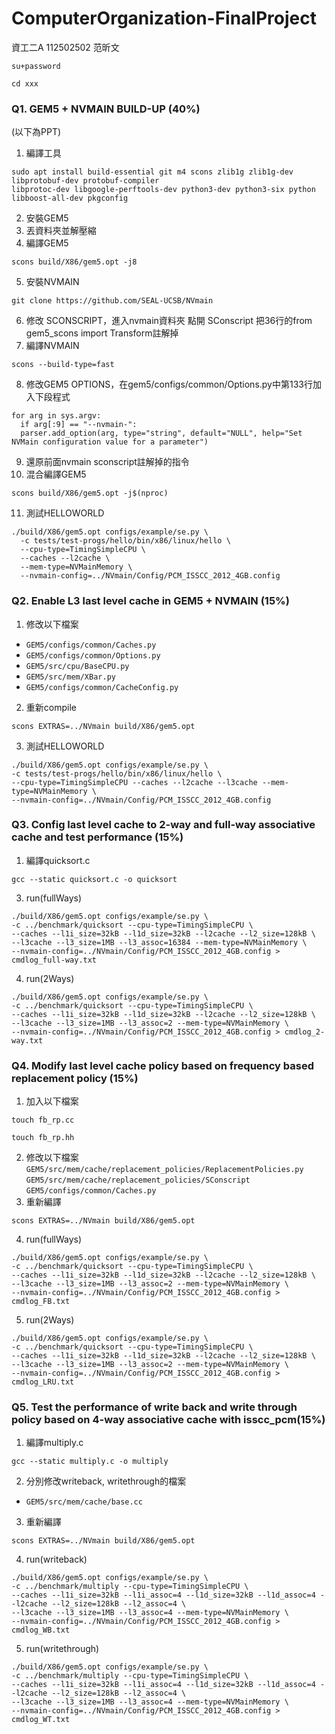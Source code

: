 # ComputerOrganization-FinalProject
資工二A 112502502 范昕文

```
su+password
```
```
cd xxx
```

### Q1. GEM5 + NVMAIN BUILD-UP (40%)
(以下為PPT)
1. 編譯工具
```
sudo apt install build-essential git m4 scons zlib1g zlib1g-dev libprotobuf-dev protobuf-compiler
libprotoc-dev libgoogle-perftools-dev python3-dev python3-six python libboost-all-dev pkgconfig
```
2. 安裝GEM5
3. 丟資料夾並解壓縮
4. 編譯GEM5
```
scons build/X86/gem5.opt -j8
```
5. 安裝NVMAIN
```
git clone https://github.com/SEAL-UCSB/NVmain
```
6. 修改 SCONSCRIPT，進入nvmain資料夾 點開 SConscript 把36行的from gem5_scons import Transform註解掉
7. 編譯NVMAIN
```
scons --build-type=fast
```
8. 修改GEM5 OPTIONS，在gem5/configs/common/Options.py中第133行加入下段程式
```
for arg in sys.argv:
  if arg[:9] == "--nvmain-":
  parser.add_option(arg, type="string", default="NULL", help="Set NVMain configuration value for a parameter")
```
9. 還原前面nvmain sconscript註解掉的指令
10. 混合編譯GEM5
```
scons build/X86/gem5.opt -j$(nproc)
```
11. 測試HELLOWORLD
```
./build/X86/gem5.opt configs/example/se.py \
  -c tests/test-progs/hello/bin/x86/linux/hello \
  --cpu-type=TimingSimpleCPU \
  --caches --l2cache \
  --mem-type=NVMainMemory \
  --nvmain-config=../NVmain/Config/PCM_ISSCC_2012_4GB.config
```

### Q2. Enable L3 last level cache in GEM5 + NVMAIN (15%)
1. 修改以下檔案
- `GEM5/configs/common/Caches.py`
- `GEM5/configs/common/Options.py`
- `GEM5/src/cpu/BaseCPU.py`
- `GEM5/src/mem/XBar.py`
- `GEM5/configs/common/CacheConfig.py`
2. 重新compile
```
scons EXTRAS=../NVmain build/X86/gem5.opt
```
3. 測試HELLOWORLD
```
./build/X86/gem5.opt configs/example/se.py \
-c tests/test-progs/hello/bin/x86/linux/hello \
--cpu-type=TimingSimpleCPU --caches --l2cache --l3cache --mem-type=NVMainMemory \
--nvmain-config=../NVmain/Config/PCM_ISSCC_2012_4GB.config
```

### Q3. Config last level cache to 2-way and full-way associative cache and test performance (15%)
1. 編譯quicksort.c
```
gcc --static quicksort.c -o quicksort
```
3. run(fullWays)
```
./build/X86/gem5.opt configs/example/se.py \
-c ../benchmark/quicksort --cpu-type=TimingSimpleCPU \
--caches --l1i_size=32kB --l1d_size=32kB --l2cache --l2_size=128kB \
--l3cache --l3_size=1MB --l3_assoc=16384 --mem-type=NVMainMemory \
--nvmain-config=../NVmain/Config/PCM_ISSCC_2012_4GB.config > cmdlog_full-way.txt
```
4. run(2Ways)
```
./build/X86/gem5.opt configs/example/se.py \
-c ../benchmark/quicksort --cpu-type=TimingSimpleCPU \
--caches --l1i_size=32kB --l1d_size=32kB --l2cache --l2_size=128kB \
--l3cache --l3_size=1MB --l3_assoc=2 --mem-type=NVMainMemory \
--nvmain-config=../NVmain/Config/PCM_ISSCC_2012_4GB.config > cmdlog_2-way.txt
```

### Q4. Modify last level cache policy based on frequency based replacement policy (15%)
1. 加入以下檔案
```
touch fb_rp.cc
```
```
touch fb_rp.hh
```
2. 修改以下檔案
`GEM5/src/mem/cache/replacement_policies/ReplacementPolicies.py`
`GEM5/src/mem/cache/replacement_policies/SConscript`
`GEM5/configs/common/Caches.py`
3. 重新編譯
```
scons EXTRAS=../NVmain build/X86/gem5.opt
```
4.  run(fullWays)
```
./build/X86/gem5.opt configs/example/se.py \
-c ../benchmark/quicksort --cpu-type=TimingSimpleCPU \
--caches --l1i_size=32kB --l1d_size=32kB --l2cache --l2_size=128kB \
--l3cache --l3_size=1MB --l3_assoc=2 --mem-type=NVMainMemory \
--nvmain-config=../NVmain/Config/PCM_ISSCC_2012_4GB.config > cmdlog_FB.txt
```
5. run(2Ways)
```
./build/X86/gem5.opt configs/example/se.py \
-c ../benchmark/quicksort --cpu-type=TimingSimpleCPU \
--caches --l1i_size=32kB --l1d_size=32kB --l2cache --l2_size=128kB \
--l3cache --l3_size=1MB --l3_assoc=2 --mem-type=NVMainMemory \
--nvmain-config=../NVmain/Config/PCM_ISSCC_2012_4GB.config > cmdlog_LRU.txt
```

### Q5. Test the performance of write back and write through policy based on 4-way associative cache with isscc_pcm(15%)
1. 編譯multiply.c
```
gcc --static multiply.c -o multiply
```
2. 分別修改writeback, writethrough的檔案
- `GEM5/src/mem/cache/base.cc`
3. 重新編譯
```
scons EXTRAS=../NVmain build/X86/gem5.opt
```
4. run(writeback)
```
./build/X86/gem5.opt configs/example/se.py \
-c ../benchmark/multiply --cpu-type=TimingSimpleCPU \
--caches --l1i_size=32kB --l1i_assoc=4 --l1d_size=32kB --l1d_assoc=4 --l2cache --l2_size=128kB --l2_assoc=4 \
--l3cache --l3_size=1MB --l3_assoc=4 --mem-type=NVMainMemory \
--nvmain-config=../NVmain/Config/PCM_ISSCC_2012_4GB.config > cmdlog_WB.txt
```
5. run(writethrough)
```
./build/X86/gem5.opt configs/example/se.py \
-c ../benchmark/multiply --cpu-type=TimingSimpleCPU \
--caches --l1i_size=32kB --l1i_assoc=4 --l1d_size=32kB --l1d_assoc=4 --l2cache --l2_size=128kB --l2_assoc=4 \
--l3cache --l3_size=1MB --l3_assoc=4 --mem-type=NVMainMemory \
--nvmain-config=../NVmain/Config/PCM_ISSCC_2012_4GB.config > cmdlog_WT.txt
```
